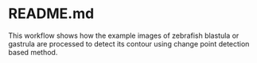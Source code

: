 # README.md
This workflow shows how the example images of zebrafish blastula or gastrula are processed to detect its contour using change point detection based method.  